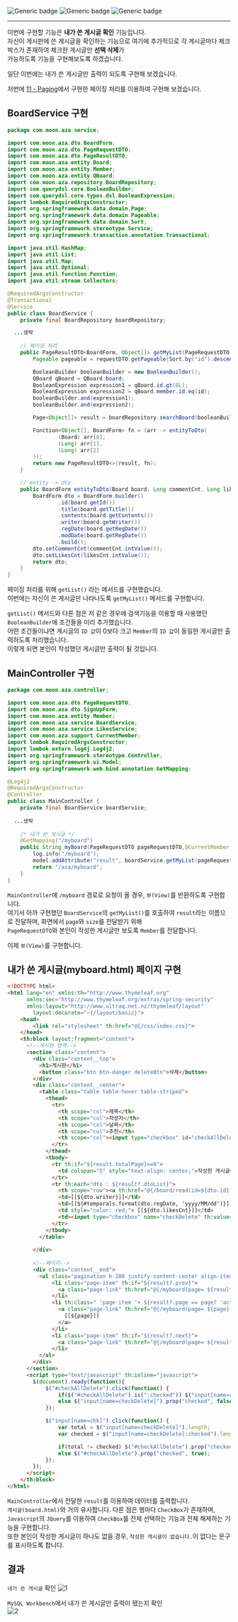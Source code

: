 ![Generic badge](https://img.shields.io/badge/JAVA-11-blue.svg) 
![Generic badge](https://img.shields.io/badge/SpringBoot-2.6.3-yellow.svg)
![Generic badge](https://img.shields.io/badge/Gradle-7.4-orange.svg)

***
이번에 구현할 기능은 **내가 쓴 게시글 확인** 기능입니다.    
자신이 게시판에 쓴 게시글을 확인하는 기능으로 여기에 추가적으로 각 게시글마다 체크박스가 존재하여 체크한 게시글만 **선택 삭제**가  
가능하도록 기능을 구현해보도록 하겠습니다.  

일단 이번에는 내가 쓴 게시글만 출력이 되도록 구현해 보겠습니다.  

저번에 [11 - Paging]([http://www.naver.com/](https://github.com/moon-July5/SpringBoot_A-ZA-Docs/blob/main/11%20-%20Paging.md))에서 구현한 페이징 처리를 이용하여 구현해 보겠습니다.  

## BoardService 구현
```java
package com.moon.aza.service;

import com.moon.aza.dto.BoardForm;
import com.moon.aza.dto.PageRequestDTO;
import com.moon.aza.dto.PageResultDTO;
import com.moon.aza.entity.Board;
import com.moon.aza.entity.Member;
import com.moon.aza.entity.QBoard;
import com.moon.aza.repository.BoardRepository;
import com.querydsl.core.BooleanBuilder;
import com.querydsl.core.types.dsl.BooleanExpression;
import lombok.RequiredArgsConstructor;
import org.springframework.data.domain.Page;
import org.springframework.data.domain.Pageable;
import org.springframework.data.domain.Sort;
import org.springframework.stereotype.Service;
import org.springframework.transaction.annotation.Transactional;

import java.util.HashMap;
import java.util.List;
import java.util.Map;
import java.util.Optional;
import java.util.function.Function;
import java.util.stream.Collectors;

@RequiredArgsConstructor
@Transactional
@Service
public class BoardService {
    private final BoardRepository boardRepository;

  ...생략
 
    // 페이징 처리
    public PageResultDTO<BoardForm, Object[]> getMyList(PageRequestDTO requestDTO, Long id){
        Pageable pageable = requestDTO.getPageable(Sort.by("id").descending());

        BooleanBuilder booleanBuilder = new BooleanBuilder();
        QBoard qBoard = QBoard.board;
        BooleanExpression expression1 = qBoard.id.gt(0L);
        BooleanExpression expression2 = qBoard.member.id.eq(id);
        booleanBuilder.and(expression1);
        booleanBuilder.and(expression2);

        Page<Object[]> result = boardRepository.searchBoard(booleanBuilder, pageable);

        Function<Object[], BoardForm> fn = (arr -> entityToDto(
                (Board) arr[0],
                (Long) arr[1],
                (Long) arr[2]
        ));
        return new PageResultDTO<>(result, fn);
    }

    // entity -> dto
    public BoardForm entityToDto(Board board, Long commentCnt, Long likesCnt){
        BoardForm dto = BoardForm.builder()
                .id(board.getId())
                .title(board.getTitle())
                .contents(board.getContents())
                .writer(board.getWriter())
                .regDate(board.getRegDate())
                .modDate(board.getRegDate())
                .build();
        dto.setCommentCnt(commentCnt.intValue());
        dto.setLikesCnt(likesCnt.intValue());
        return dto;
    }
}

```
페이징 처리를 위해 `getList()` 라는 메서드를 구현했습니다.  
이번에는 자신이 쓴 게시글만 나타나도록 `getMyList()` 메서드를 구현합니다.  

`getList()` 메서드와 다른 점은 저 같은 경우에 검색기능을 이용할 때 사용했던 `BooleanBuilder`에 조건들을 미리 추가했습니다.  
어떤 조건들이냐면 게시글의 `ID 값`이 0보다 크고 `Member`의 `ID 값`이 동일한 게시글만 출력하도록 처리했습니다.  
이렇게 되면 본인이 작성했던 게시글만 출력이 될 것입니다.  

## MainController 구현
```java
package com.moon.aza.controller;

import com.moon.aza.dto.PageRequestDTO;
import com.moon.aza.dto.SignUpForm;
import com.moon.aza.entity.Member;
import com.moon.aza.service.BoardService;
import com.moon.aza.service.LikesService;
import com.moon.aza.support.CurrentMember;
import lombok.RequiredArgsConstructor;
import lombok.extern.log4j.Log4j2;
import org.springframework.stereotype.Controller;
import org.springframework.ui.Model;
import org.springframework.web.bind.annotation.GetMapping;

@Log4j2
@RequiredArgsConstructor
@Controller
public class MainController {
    private final BoardService boardService;
  
  ...생략
  
    /* 내가 쓴 게시글 */
    @GetMapping("/myboard")
    public String myBoard(PageRequestDTO pageRequestDTO,@CurrentMember Member member ,Model model){
        log.info("/myboard");
        model.addAttribute("result", boardService.getMyList(pageRequestDTO, member.getId()));
        return "/aza/myboard";
    }
}

```
`MainController`에 `/myboard` 경로로 요청이 올 경우, `뷰(View)`를 반환하도록 구현합니다.  
여기서 아까 구현했던 `BoardService`의 `getMyList()`를 호출하여 `result`라는 이름으로 전달하며, 화면에서 `page`와 `size`를 전달받기 위해  
`PageRequestDTO`와 본인이 작성한 게시글만 보도록 `Member`를 전달합니다.  

이제 `뷰(View)`를 구현합니다.  

## 내가 쓴 게시글(myboard.html) 페이지 구현  
```html
<!DOCTYPE html>
<html lang="en" xmlns:th="http://www.thymeleaf.org"
      xmlns:sec="http://www.thymeleaf.org/extras/spring-security"
      xmlns:layout="http://www.ultraq.net.nz/thymeleaf/layout"
        layout:decorate="~{/layout/basic}">
    <head>
        <link rel="stylesheet" th:href="@{/css/index.css}">
    </head>
    <th:block layout:fragment="content">
      <!--게시판 영역-->
      <section class="content">
        <div class="content__top">
          <h1>게시판</h1>
          <button class="btn btn-danger deleteBtn">삭제</button>
        </div>
        <div class="content__center">
          <table class="table table-hover table-striped">
            <thead>
              <tr>
                <th scope="col">제목</th>
                <th scope="col">작성자</th>
                <th scope="col">날짜</th>
                <th scope="col">추천</th>
                <th scope="col"><input type="checkbox" id="checkAllDelete" name="checkAllDelete"></th>
              </tr>
            </thead>
            <tbody>
              <tr th:if="${result.totalPage}==0">
                <td colspan="5" style="text-align: center;">작성한 게시글이 없습니다.</td>
              </tr>
              <tr th:each="dto : ${result?.dtoList}">
                <th scope="row"><a th:href="@{/board/read(id=${dto.id}, page=${result.page})}">[[${dto.title}]] ([[${dto.commentCnt}]])</a></th>
                <td>[[${dto.writer}]]</td>
                <td>[[${#temporals.format(dto.regDate, 'yyyy/MM/dd')}]]</td>
                <td style="color: red;"> [[${dto.likesCnt}]]</td>
                <td><input type="checkbox" name="checkDelete" th:value="${dto.id}"></td>
              </tr>
            </tbody>
          </table>
         
        </div>
   
        <!--페이지-->
        <div class="content__end">
          <ul class="pagination h-100 justify-content-center align-items-center">
              <li class="page-item" th:if="${result?.prev}">
                <a class="page-link" th:href="@{/myboard(page= ${result.start-1})}" tabindex="-1">Prev</a>
              </li>
              <li th:class=" 'page-item '+ ${result?.page == page? 'active' : ''} " th:each="page : ${result?.pageList}">
                <a class="page-link" th:href="@{/myboard(page= ${page})}">
                  [[${page}]]
                </a>
              </li>
              <li class="page-item" th:if="${result?.next}">
                <a class="page-link" th:href="@{/myboard(page= ${result.end+1})}" tabindex="-1">Next</a>
              </li>
          </ul>
        </div>
      </section>
      <script type="text/javascript" th:inline="javascript">
        $(document).ready(function(){
            $("#checkAllDelete").click(function() {
                if($("#checkAllDelete").is(":checked")) $("input[name=checkDelete]").prop("checked", true);
                else $("input[name=checkDelete]").prop("checked", false);
            });

            $("input[name=chk]").click(function() {
                var total = $("input[name=checkDelete]").length;
                var checked = $("input[name=checkDelete]:checked").length;

                if(total != checked) $("#checkAllDelete").prop("checked", false);
                else $("#checkAllDelete").prop("checked", true); 
            });
        });
      </script>
    </th:block>
</html>
```
`MainController`에서 전달한 `result`를 이용하여 데이터를 출력합니다.  
`게시글(board.html)`와 거의 유사합니다. 다른 점은 행마다 `CheckBox`가 존재하며, `Javascript`의 `JQuery`를 이용하여 `CheckBox`를 전체 선택하는 기능과 전체 해제하는 기능을 구현합니다.  
또한 본인이 작성한 게시글이 하나도 없을 경우, `작성한 게시글이 없습니다.`이 없다는 문구를 표시하도록 합니다.  

## 결과
`내가 쓴 게시글` 확인
![1](https://user-images.githubusercontent.com/60730405/168981083-533de504-166c-4c2b-992d-890b859bb756.png)  

`MySQL Workbench`에서 내가 쓴 게시글만 출력이 됐는지 확인  
![2](https://user-images.githubusercontent.com/60730405/168981089-74c471c1-102a-4a80-b3d5-f5bb0859bb5d.JPG)

